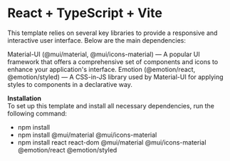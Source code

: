 # React + TypeScript + Vite
This template relies on several key libraries to provide a responsive and interactive user interface. Below are the main dependencies:

Material-UI (@mui/material, @mui/icons-material) — A popular UI framework that offers a comprehensive set of components and icons to enhance your application's interface.
Emotion (@emotion/react, @emotion/styled) — A CSS-in-JS library used by Material-UI for applying styles to components in a declarative way.

**Installation**                            
To set up this template and install all necessary dependencies, run the following command:
 - npm install
 - npm install @mui/material @mui/icons-material
 - npm install react react-dom @mui/material @mui/icons-material @emotion/react @emotion/styled

